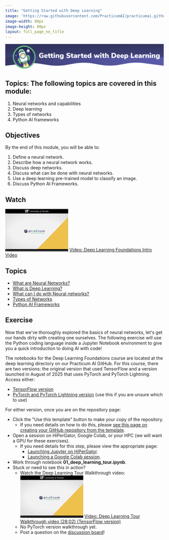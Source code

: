 ```yaml
---
title: "Getting Started with Deep Learning"
image: 'https://raw.githubusercontent.com/PracticumAI/practicumai.github.io/main/images/icons/practicumai_deep_learning.png'
image-width: 80px
image-height: 80px
layout: full_page_no_title
---
```


![Getting Started with Deep Learning Banner](/images/dlf_getting_started_dl.png)

## Topics: The following topics are covered in this module:

1. Neural networks and capabilities
1. Deep learning
1. Types of networks
1. Python AI frameworks

## Objectives

By the end of this module, you will be able to:

1. Define a neural network.
1. Describe how a neural network works.
1. Discuss deep networks.
1. Discuss what can be done with neural networks.
1. Use a deep learning pre-trained model to classify an image.
1. Discuss Python AI Frameworks.

## Watch

[![Thumbnail screenshot of a Practicum AI video](/images/video_thumbnail.png)](https://mediasite.video.ufl.edu/Mediasite/Play/17ce9da0b84c466d9addc9316fd1fb761d) [Video: Deep Learning Foundations Intro Video](https://mediasite.video.ufl.edu/Mediasite/Play/17ce9da0b84c466d9addc9316fd1fb761d)


## Topics

* [What are Neural Networks?](/deep_learning/01.1_what_are_neural_networks/)
* [What is Deep Learning?](/deep_learning/01.2_what_is_deep_learning/)
* [What can I do with Neural networks?](/deep_learning/01.3_neural_networks/)
* [Types of Networks](/deep_learning/01.4_types_of_networks/)
* [Python AI Frameworks](/deep_learning/01.5_python_frameworks/)

## Exercise

Now that we've thoroughly explored the basics of neural networks, let's get our hands dirty with creating one ourselves. The following exercise will use the Python coding language inside a Jupyter Notebook environment to give you a quick introduction to doing AI with code!

The notebooks for the Deep Learning Foundations course are located at the deep learning directory on our Practicum AI GitHub. For this course, there are two versions: the original version that used TensorFlow and a version launched in August of 2025 that uses PyTorch and PyTorch Lightning. Access either:

* [TensorFlow version](https://github.com/PracticumAI/deep_learning)
* [PyTorch and PyTorch Lightning version](https://github.com/PracticumAI/deep_learning_pt-lightning) (use this if you are unsure which to use)

For either version, once you are on the repository page:

* Click the "Use this template" button to make your copy of the repository.
   * If you need details on how to do this, please [see this page on creating your GitHub repository from the template](/deep_learning/create_repo/).
* Open a session on HiPerGator, Google Colab, or your HPC (we will want a GPU for these exercises).
   * If you need details for this step, please view the appropriate page:
      * [Launching Jupyter on HiPerGator](/deep_learning/launch_jupyter_HPG/).
      * [Launching a Google Colab session](/deep_learning/launch_colab/).
* Work through notebook **01_deep_learning_tour.ipynb**.
* Stuck or need to see this in action? 
  * Watch the Deep Learning Tour Walkthrough video:
   [![Thumbnail screenshot of a Practicum AI video](/images/video_thumbnail.png)](https://mediasite.video.ufl.edu/Mediasite/Play/cd4b46acbbfa432c9f6e57bc2c0dc33a1d) [Video: Deep Learning Tour Walkthrough video (28:02) (TensorFlow version)](https://mediasite.video.ufl.edu/Mediasite/Play/cd4b46acbbfa432c9f6e57bc2c0dc33a1d) 
  * No PyTorch version walkthrough yet.
  * Post a question on the [discussion board](https://github.com/orgs/PracticumAI/discussions)! 
